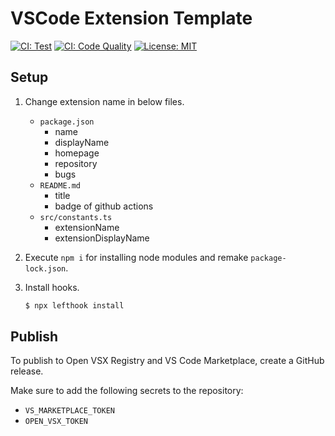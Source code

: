 # VSCode Extension Template

[![CI: Test](https://github.com/k-kuroguro/vscode-extension-template/actions/workflows/test.yaml/badge.svg)](https://github.com/k-kuroguro/vscode-extension-template/actions/workflows/test.yaml)
[![CI: Code Quality](https://github.com/k-kuroguro/vscode-extension-template/actions/workflows/code-quality.yaml/badge.svg)](https://github.com/k-kuroguro/vscode-extension-template/actions/workflows/code-quality.yaml)
[![License: MIT](https://img.shields.io/badge/License-MIT-yellow.svg)](https://opensource.org/licenses/MIT)

## Setup

1. Change extension name in below files.
   - `package.json`
      - name
      - displayName
      - homepage
      - repository
      - bugs
   - `README.md`
      - title
      - badge of github actions
   - `src/constants.ts`
      - extensionName
      - extensionDisplayName

2. Execute `npm i` for installing node modules and remake `package-lock.json`.

3. Install hooks.

   ```sh
   $ npx lefthook install
   ```

## Publish

To publish to Open VSX Registry and VS Code Marketplace, create a GitHub release.

Make sure to add the following secrets to the repository:
- `VS_MARKETPLACE_TOKEN`
- `OPEN_VSX_TOKEN`
